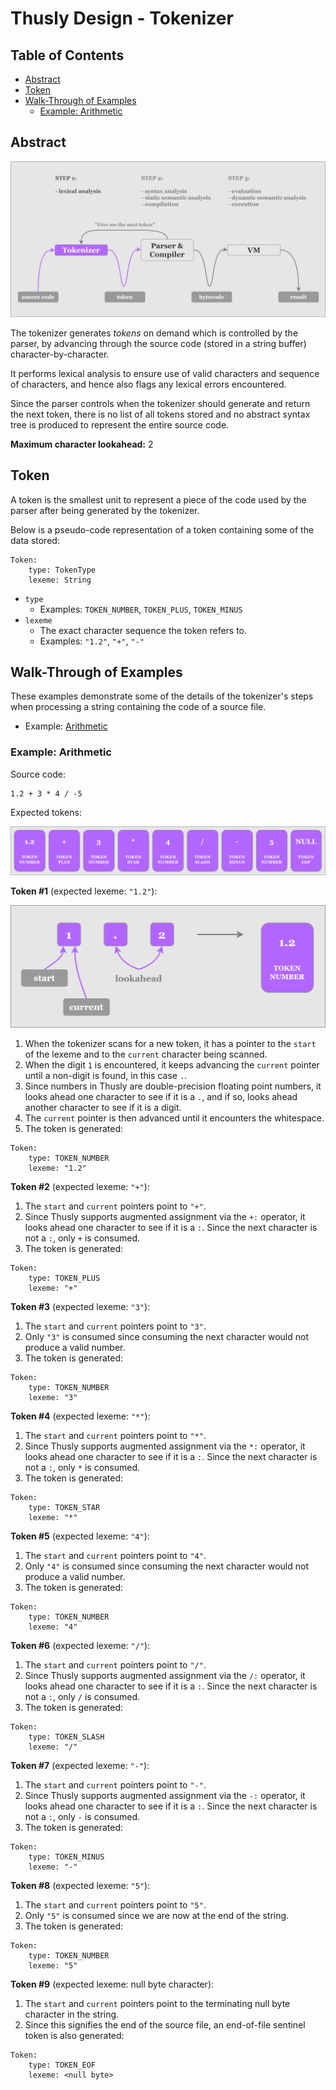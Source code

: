# Thusly Design - Tokenizer

## Table of Contents

- [Abstract](#abstract)
- [Token](#token)
- [Walk-Through of Examples](#walk-through-of-examples)
    - [Example: Arithmetic](#example-arithmetic)

## Abstract

![Thusly architectural overview](../media/thusly-design-architectural-overview-highlight-tokenizer.svg)

The tokenizer generates *tokens* on demand which is controlled by the parser, by advancing through the source code (stored in a string buffer) character-by-character.

It performs lexical analysis to ensure use of valid characters and sequence of characters, and hence also flags any lexical errors encountered.

Since the parser controls when the tokenizer should generate and return the next token, there is no list of all tokens stored and no abstract syntax tree is produced to represent the entire source code.

**Maximum character lookahead:** 2

## Token

A token is the smallest unit to represent a piece of the code used by the parser after being generated by the tokenizer.

Below is a pseudo-code representation of a token containing some of the data stored:

```
Token:
    type: TokenType
    lexeme: String
```

* `type`
  * Examples: `TOKEN_NUMBER`, `TOKEN_PLUS`, `TOKEN_MINUS`
* `lexeme`
  * The exact character sequence the token refers to.
  * Examples: `"1.2"`, `"+"`, `"-"`

## Walk-Through of Examples

These examples demonstrate some of the details of the tokenizer's steps when processing a string containing the code of a source file.

* Example: [Arithmetic](#example-arithmetic)

### Example: Arithmetic

Source code:

```
1.2 + 3 * 4 / -5
```

Expected tokens:

![Thusly generated tokens](../media/thusly-design-example-arithmetic-tokens.svg)

**Token #1** (expected lexeme: `"1.2"`):

![Thusly tokenizer scanning number](../media/thusly-design-example-arithmetic-scan-number.svg)

1. When the tokenizer scans for a new token, it has a pointer to the `start` of the lexeme and to the `current` character being scanned.
1. When the digit `1` is encountered, it keeps advancing the `current` pointer until a non-digit is found, in this case `.`.
1. Since numbers in Thusly are double-precision floating point numbers, it looks ahead one character to see if it is a `.`, and if so, looks ahead another character to see if it is a digit.
1. The `current` pointer is then advanced until it encounters the whitespace.
1. The token is generated:

```
Token:
    type: TOKEN_NUMBER
    lexeme: "1.2"
```

**Token #2** (expected lexeme: `"+"`):

1. The `start` and `current` pointers point to `"+"`.
1. Since Thusly supports augmented assignment via the `+:` operator, it looks ahead one character to see if it is a `:`. Since the next character is not a `:`, only `+` is consumed.
1. The token is generated:

```
Token:
    type: TOKEN_PLUS
    lexeme: "+"
```

**Token #3** (expected lexeme: `"3"`):

1. The `start` and `current` pointers point to `"3"`.
1. Only `"3"` is consumed since consuming the next character would not produce a valid number.
1. The token is generated:

```
Token:
    type: TOKEN_NUMBER
    lexeme: "3"
```

**Token #4** (expected lexeme: `"*"`):

1. The `start` and `current` pointers point to `"*"`.
1. Since Thusly supports augmented assignment via the `*:` operator, it looks ahead one character to see if it is a `:`. Since the next character is not a `:`, only `*` is consumed.
1. The token is generated:

```
Token:
    type: TOKEN_STAR
    lexeme: "*"
```

**Token #5** (expected lexeme: `"4"`):

1. The `start` and `current` pointers point to `"4"`.
1. Only `"4"` is consumed since consuming the next character would not produce a valid number.
1. The token is generated:

```
Token:
    type: TOKEN_NUMBER
    lexeme: "4"
```

**Token #6** (expected lexeme: `"/"`):

1. The `start` and `current` pointers point to `"/"`.
1. Since Thusly supports augmented assignment via the `/:` operator, it looks ahead one character to see if it is a `:`. Since the next character is not a `:`, only `/` is consumed.
1. The token is generated:

```
Token:
    type: TOKEN_SLASH
    lexeme: "/"
```

**Token #7** (expected lexeme: `"-"`):

1. The `start` and `current` pointers point to `"-"`.
1. Since Thusly supports augmented assignment via the `-:` operator, it looks ahead one character to see if it is a `:`. Since the next character is not a `:`, only `-` is consumed.
1. The token is generated:

```
Token:
    type: TOKEN_MINUS
    lexeme: "-"
```

**Token #8** (expected lexeme: `"5"`):

1. The `start` and `current` pointers point to `"5"`.
1. Only `"5"` is consumed since we are now at the end of the string.
1. The token is generated:

```
Token:
    type: TOKEN_NUMBER
    lexeme: "5"
```

**Token #9** (expected lexeme: null byte character):

1. The `start` and `current` pointers point to the terminating null byte character in the string.
1. Since this signifies the end of the source file, an end-of-file sentinel token is also generated:

```
Token:
    type: TOKEN_EOF
    lexeme: <null byte>
```
